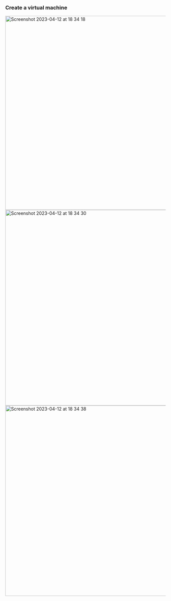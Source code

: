 ### Create a virtual machine

<img width="610" alt="Screenshot 2023-04-12 at 18 34 18" src="https://user-images.githubusercontent.com/19546253/231508165-7a597b47-a02f-42ca-af79-fe5e6d217028.png">
<img width="615" alt="Screenshot 2023-04-12 at 18 34 30" src="https://user-images.githubusercontent.com/19546253/231508231-67015b0b-8ab6-4f68-a911-dc577f1c1551.png">
<img width="599" alt="Screenshot 2023-04-12 at 18 34 38" src="https://user-images.githubusercontent.com/19546253/231508276-1af6cbdd-8968-4fe6-9d76-306593cc1571.png">
